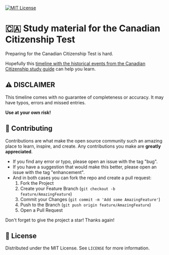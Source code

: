 [![MIT License][license-shield]][license-url]

# :canada: Study material for the Canadian Citizenship Test

Preparing for the Canadian Citizenship Test is hard.

Hopefully this [timeline with the historical events from the Canadian Citizenship study guide][timeline-url] can help you learn.

## :warning: DISCLAIMER

This timeline comes with no guarantee of completeness or accuracy.
It may have typos, errors and missed entries.

**Use at your own risk!**

## 🙋 Contributing

Contributions are what make the open source community such an amazing place to learn, inspire, and create. Any contributions you make are **greatly appreciated**.

* If you find any error or typo, please open an issue with the tag "bug".
* If you have a suggestion that would make this better, please open an issue with the tag "enhancement".
* And in both cases you can fork the repo and create a pull request:
    1. Fork the Project
    2. Create your Feature Branch (`git checkout -b feature/AmazingFeature`)
    3. Commit your Changes (`git commit -m 'Add some AmazingFeature'`)
    4. Push to the Branch (`git push origin feature/AmazingFeature`)
    5. Open a Pull Request

Don't forget to give the project a star! Thanks again!

## 📜 License

Distributed under the MIT License. See `LICENSE` for more information.

[timeline-url]: https://hillairet.github.io/canadian-citizenship-test/history
[license-shield]: https://img.shields.io/github/license/hillairet/study-4-canadian-citizenship-test.svg?style=for-the-badge
[license-url]: https://github.com/hillairet/study-4-canadian-citizenship-test/blob/master/LICENSE

